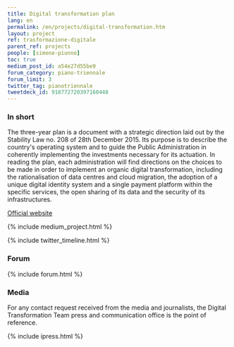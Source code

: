 ```yaml
---
title: Digital transformation plan
lang: en
permalink: /en/projects/digital-transformation.htm
layout: project
ref: trasformazione-digitale
parent_ref: projects
people: [simone-piunno]
toc: true
medium_post_id: a54e27d55be9
forum_category: piano-triennale
forum_limit: 3
twitter_tag: pianotriennale
tweetdeck_id: 918772720397160448
---
```


### In short

The three-year plan is a document with a strategic direction laid out by the Stability Law no. 208 of 28th December 2015. Its purpose is to describe the country&#39;s operating system and to guide the Public Administration in coherently implementing the investments necessary for its actuation.  In reading the plan, each administration will find directions on the choices to be made in order to implement an organic digital transformation, including the rationalisation of data centres and cloud migration, the adoption of a unique digital identity system and a single payment platform within the specific services, the open sharing of its data and the security of its infrastructures.

[Official website](https://pianotriennale-ict.italia.it/)


{% include medium_project.html %}

{% include twitter_timeline.html %}

### Forum

{% include forum.html %}


### Media
For any contact request received from the media and journalists, the Digital Transformation Team press and communication office is the point of reference.

{% include ipress.html %}
<div id="content-ipress" data-key="01e87bed-f52e-4d6d-af32-c4ea59fd300a" data-lang="en" data-size="100" data-tag="39"></div>
<script type="text/javascript" src="/js/ipress.js"></script>
